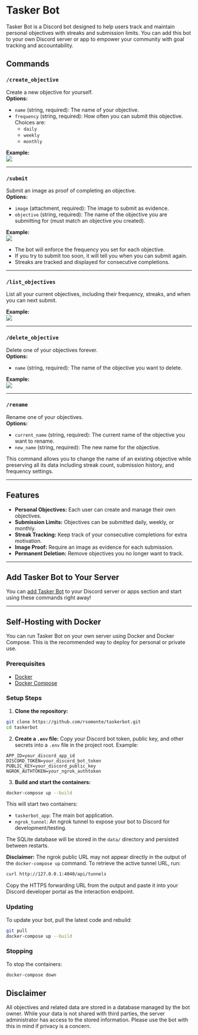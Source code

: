 # Tasker Bot

Tasker Bot is a Discord bot designed to help users track and maintain personal objectives with streaks and submission limits. You can add this bot to your own Discord server or app to empower your community with goal tracking and accountability.

## Commands

### `/create_objective`
Create a new objective for yourself.  
**Options:**
- `name` (string, required): The name of your objective.
- `frequency` (string, required): How often you can submit this objective. Choices are:
  - `daily`
  - `weekly`
  - `monthly`

**Example:**  
![](https://i.imgur.com/Z936pXa.gif)

---

### `/submit`
Submit an image as proof of completing an objective.  
**Options:**
- `image` (attachment, required): The image to submit as evidence.
- `objective` (string, required): The name of the objective you are submitting for (must match an objective you created).

**Example:**  
![](https://i.imgur.com/UAbUQ28.gif)

- The bot will enforce the frequency you set for each objective.
- If you try to submit too soon, it will tell you when you can submit again.
- Streaks are tracked and displayed for consecutive completions.

---

### `/list_objectives`
List all your current objectives, including their frequency, streaks, and when you can next submit.

**Example:**  
![](https://i.imgur.com/ANsLTEk.gif)

---

### `/delete_objective`
Delete one of your objectives forever.  
**Options:**
- `name` (string, required): The name of the objective you want to delete.

**Example:**  
![](https://i.imgur.com/Oi7NVT7.gif)

---

### `/rename`
Rename one of your objectives.  
**Options:**
- `current_name` (string, required): The current name of the objective you want to rename.
- `new_name` (string, required): The new name for the objective.

This command allows you to change the name of an existing objective while preserving all its data including streak count, submission history, and frequency settings.

---

## Features

- **Personal Objectives:** Each user can create and manage their own objectives.
- **Submission Limits:** Objectives can be submitted daily, weekly, or monthly.
- **Streak Tracking:** Keep track of your consecutive completions for extra motivation.
- **Image Proof:** Require an image as evidence for each submission.
- **Permanent Deletion:** Remove objectives you no longer want to track.

---

## Add Tasker Bot to Your Server

You can [add Tasker Bot](https://discord.com/oauth2/authorize?client_id=1378919723189932124) to your Discord server or apps section and start using these commands right away!

---

## Self-Hosting with Docker

You can run Tasker Bot on your own server using Docker and Docker Compose. This is the recommended way to deploy for personal or private use.

### Prerequisites
- [Docker](https://docs.docker.com/get-docker/)
- [Docker Compose](https://docs.docker.com/compose/install/)

### Setup Steps
1. **Clone the repository:**
  ```bash
  git clone https://github.com/rsomonte/taskerbot.git
  cd taskerbot
  ```

2. **Create a `.env` file:**
  Copy your Discord bot token, public key, and other secrets into a `.env` file in the project root. Example:
  ```env
  APP_ID=your_discord_app_id
  DISCORD_TOKEN=your_discord_bot_token
  PUBLIC_KEY=your_discord_public_key
  NGROK_AUTHTOKEN=your_ngrok_authtoken
  ```

3. **Build and start the containers:**
  ```bash
  docker-compose up --build
  ```


This will start two containers:
- `taskerbot_app`: The main bot application.
- `ngrok_tunnel`: An ngrok tunnel to expose your bot to Discord for development/testing.

The SQLite database will be stored in the `data/` directory and persisted between restarts.

**Disclaimer:** The ngrok public URL may not appear directly in the output of the `docker-compose up` command. To retrieve the active tunnel URL, run:
```bash
curl http://127.0.0.1:4040/api/tunnels
```
Copy the HTTPS forwarding URL from the output and paste it into your Discord developer portal as the interaction endpoint.

### Updating
To update your bot, pull the latest code and rebuild:
```bash
git pull
docker-compose up --build
```

### Stopping
To stop the containers:
```bash
docker-compose down
```

## Disclaimer

All objectives and related data are stored in a database managed by the bot owner. While your data is not shared with third parties, the server administrator has access to the stored information. Please use the bot with this in mind if privacy is a concern.
